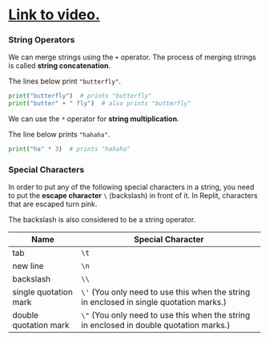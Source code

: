 # [Link to video.](https://www.youtube.com/watch?v=ZC7uS5kjYhc&list=PLVD25niNi0Bkf2psAf7PzB1SV068XyNPo&index=7)

### String Operators

We can merge strings using the `+` operator.  The process of merging strings is called **string concatenation**.

The lines below print `"butterfly"`.

```python
print("butterfly")  # prints "butterfly"
print("butter" + " fly")  # also prints "butterfly"
```

We can use the `*` operator for **string multiplication**.

The line below prints `"hahaha"`.

```python
print("ha" * 3)  # prints "hahaha"
```

### Special Characters

In order to put any of the following special characters in a string, you need to put the **escape character** ``\`` (backslash) in front of it. In Replit, characters that are escaped turn pink.

The backslash is also considered to be a string operator. 

| Name | Special Character |
| --- | --- |
| tab | `\t` |
| new line | `\n`|
| backslash | `\\` |
| single quotation mark | `\'` (You only need to use this when the string in enclosed in single quotation marks.) |
| double quotation mark | `\"` (You only need to use this when the string in enclosed in double quotation marks.) |
